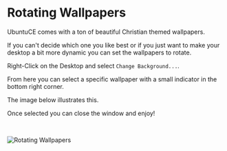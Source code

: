 # Rotating Wallpapers

UbuntuCE comes with a ton of beautiful Christian themed wallpapers.

If you can't decide which one you like best or if you just want to make your desktop a bit more dynamic you can set the wallpapers to rotate.

Right-Click on the Desktop and select `Change Background...`.

From here you can select a specific wallpaper with a small indicator in the bottom right corner. 

The image below illustrates this.

Once selected you can close the window and enjoy!

<br/>

![Rotating Wallpapers](https://raw.githubusercontent.com/mhancoc7/docs.ubuntuce.com-content/main/pages/assets/images/rotating-wallpaper-select.png)

